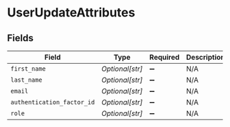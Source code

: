 # UserUpdateAttributes


## Fields

| Field                      | Type                       | Required                   | Description                |
| -------------------------- | -------------------------- | -------------------------- | -------------------------- |
| `first_name`               | *Optional[str]*            | :heavy_minus_sign:         | N/A                        |
| `last_name`                | *Optional[str]*            | :heavy_minus_sign:         | N/A                        |
| `email`                    | *Optional[str]*            | :heavy_minus_sign:         | N/A                        |
| `authentication_factor_id` | *Optional[str]*            | :heavy_minus_sign:         | N/A                        |
| `role`                     | *Optional[str]*            | :heavy_minus_sign:         | N/A                        |